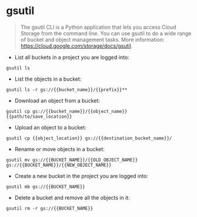 # gsutil

> The gsutil CLI is a Python application that lets you access Cloud Storage from the command line.
> You can use gsutil to do a wide range of bucket and object management tasks.
> More information: <https://cloud.google.com/storage/docs/gsutil>.

- List all buckets in a project you are logged into:

`gsutil ls`

- List the objects in a bucket:

`gsutil ls -r gs://{{bucket_name}}/{{prefix}}**`

- Download an object from a bucket:

`gsutil cp gs://{{bucket_name}}/{{object_name}} {{path/to/save_location}}`

- Upload an object to a bucket:

`gsutil cp {{object_location}} gs://{{destination_bucket_name}}/`

- Rename or move objects in a bucket:

`gsutil mv gs://{{BUCKET_NAME}}/{{OLD_OBJECT_NAME}} gs://{{BUCKET_NAME}}/{{NEW_OBJECT_NAME}}`

- Create a new bucket in the project you are logged into:

`gsutil mb gs://{{BUCKET_NAME}}`

- Delete a bucket and remove all the objects in it:

`gsutil rm -r gs://{{BUCKET_NAME}}`
